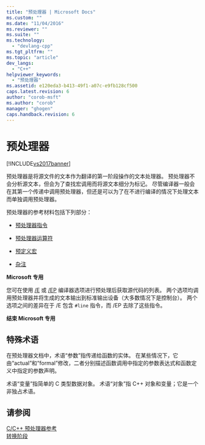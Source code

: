 ```yaml
---
title: "预处理器 | Microsoft Docs"
ms.custom: ""
ms.date: "11/04/2016"
ms.reviewer: ""
ms.suite: ""
ms.technology: 
  - "devlang-cpp"
ms.tgt_pltfrm: ""
ms.topic: "article"
dev_langs: 
  - "C++"
helpviewer_keywords: 
  - "预处理器"
ms.assetid: e120eda3-b413-49f1-a07c-e9fb128cf500
caps.latest.revision: 6
author: "corob-msft"
ms.author: "corob"
manager: "ghogen"
caps.handback.revision: 6
---
```

# 预处理器
[!INCLUDE[vs2017banner](../assembler/inline/includes/vs2017banner.md)]

预处理器是将源文件的文本作为翻译的第一阶段操作的文本处理器。  预处理器不会分析源文本，但会为了查找宏调用而将源文本细分为标记。  尽管编译器一般会在其第一个传递中调用预处理器，但还是可以为了在不进行编译的情况下处理文本而单独调用预处理器。  
  
 预处理器的参考材料包括下列部分：  
  
-   [预处理器指令](../preprocessor/preprocessor-directives.md)  
  
-   [预处理器运算符](../preprocessor/preprocessor-operators.md)  
  
-   [预定义宏](../preprocessor/predefined-macros.md)  
  
-   [杂注](../preprocessor/pragma-directives-and-the-pragma-keyword.md)  
  
 **Microsoft 专用**  
  
 您可在使用 [\/E](../build/reference/e-preprocess-to-stdout.md) 或 [\/EP](../build/reference/ep-preprocess-to-stdout-without-hash-line-directives.md) 编译器选项进行预处理后获取源代码的列表。  两个选项均调用预处理器并将生成的文本输出到标准输出设备（大多数情况下是控制台）。  两个选项之间的差异在于 \/E 包含 `#line` 指令，而 \/EP 去除了这些指令。  
  
 **结束 Microsoft 专用**  
  
##  <a name="_predir_special_terminology"></a> 特殊术语  
 在预处理器文档中，术语“参数”指传递给函数的实体。  在某些情况下，它由“actual”和“formal”修改，二者分别描述函数调用中指定的参数表达式和函数定义中指定的参数声明。  
  
 术语“变量”指简单的 C 类型数据对象。  术语“对象”指 C\+\+ 对象和变量；它是一个非独占术语。  
  
## 请参阅  
 [C\/C\+\+ 预处理器参考](../preprocessor/c-cpp-preprocessor-reference.md)   
 [转换阶段](../preprocessor/phases-of-translation.md)